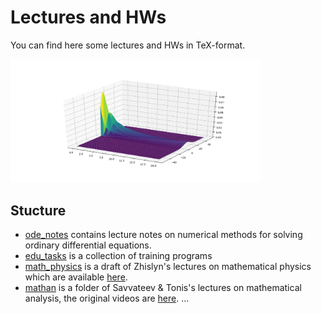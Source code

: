 # Lectures and HWs
You can find here some lectures and HWs in TeX-format.

<img src="tkv_cgw/3/Figure_1.png" width=400>

## Stucture 
* [ode_notes][ode] contains lecture notes on numerical methods for solving ordinary differential equations.
* [edu_tasks][edu] is a collection of training programs
* [math_physics][mph] is a draft of Zhislyn's lectures on mathematical physics which are available [here][enabla].
* [mathan][math] is a folder of Savvateev & Tonis's lectures on mathematical analysis, the original videos are [here][sava].
...


[ode]:https://github.com/MrKozelberg/lectures/tree/master/ode_notes
[edu]:https://github.com/MrKozelberg/lectures/tree/master/edu_tasks
[mph]:https://github.com/MrKozelberg/lectures/tree/master/math_physics
[enabla]:https://enabla.com/ru/set/2?backToCatalog=true
[math]:https://github.com/MrKozelberg/lectures/tree/master/mathan
[sava]:https://www.youtube.com/playlist?list=PLbYlNZStXvwtq8-vY5AaYHyQaCYq2AvVc
